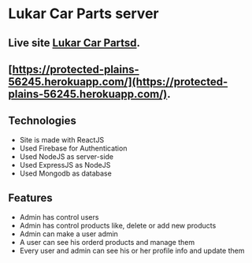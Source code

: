 # Lukar Car Parts server

## Live site [Lukar Car Partsd](https://protected-plains-56245.herokuapp.com/).
## [https://protected-plains-56245.herokuapp.com/](https://protected-plains-56245.herokuapp.com/).


## Technologies

- Site is made with ReactJS
- Used Firebase for Authentication
- Used NodeJS as server-side
- Used ExpressJS as NodeJS
- Used Mongodb as database

## Features

- Admin has control users
- Admin has control products like, delete or add new products
- Admin can make a user admin
- A user can see his orderd products and manage them
- Every user and admin can see his or her profile info and update them
